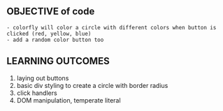 ## OBJECTIVE of code

    - colorfly will color a circle with different colors when button is clicked (red, yellow, blue)
    - add a random color button too

## LEARNING OUTCOMES

1.  laying out buttons
2.  basic div styling to create a circle with border radius
3.  click handlers
4.  DOM manipulation, temperate literal
